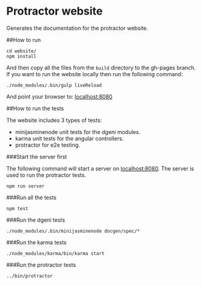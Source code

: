 Protractor website
==================

Generates the documentation for the protractor website.

##How to run

```shell
cd website/
npm install
```

And then copy all the files from the `build` directory to the gh-pages branch.
If you want to run the website locally then run the following command:

```shell
./node_modules/.bin/gulp liveReload
```

And point your browser to: [localhost:8080](http://localhost:8080/)

##How to run the tests

The website includes 3 types of tests:

* minijasminenode unit tests for the dgeni modules.
* karma unit tests for the angular controllers.
* protractor for e2e testing.

###Start the server first

The following command will start a server on [localhost:8080](http://localhost:8080/).
The server is used to run the protractor tests.

```shell
npm run server
```

###Run all the tests

```shell
npm test
```

###Run the dgeni tests

```shell
./node_modules/.bin/minijasminenode docgen/spec/*
```

###Run the karma tests

```shell
./node_modules/karma/bin/karma start
```

###Run the protractor tests

```shell
../bin/protractor
```

